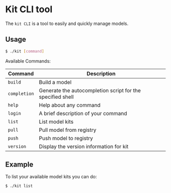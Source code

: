 # Kit CLI tool

The `kit CLI` is a tool to easily and quickly manage models.

## Usage

```sh
$ ./kit [command]
```

Available Commands:

| Command |	Description |
| ---- | --- |
| `build` | Build a model |
| `completion` | Generate the autocompletion script for the specified shell |
| `help` | Help about any command |
| `login` | A brief description of your command |
| `list` | List model kits |
| `pull` | Pull model from registry |
| `push` | Push model to registry |
| `version` | Display the version information for kit |

## Example

To list your available model kits you can do:

```sh
$ ./kit list
```
